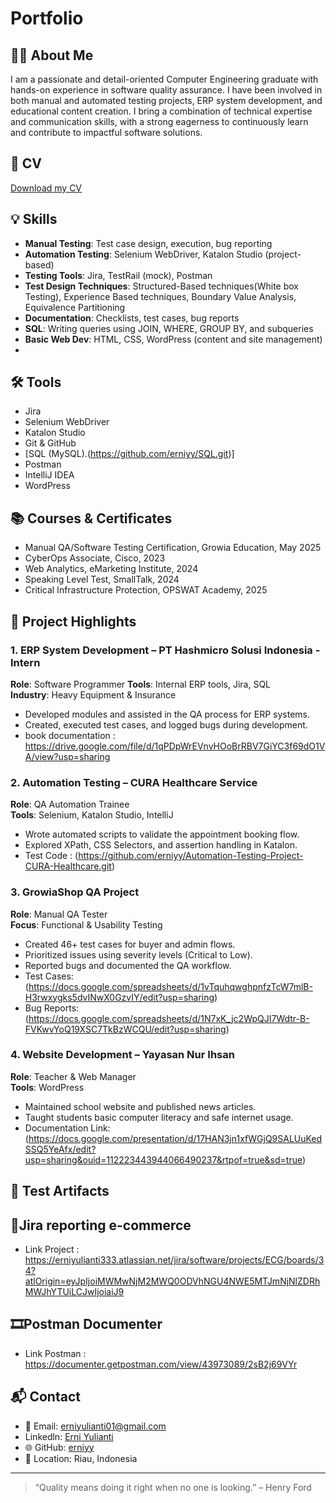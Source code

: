 # Portfolio

## 👩‍💻 About Me
I am a passionate and detail-oriented Computer Engineering graduate with hands-on experience in software quality assurance. I have been involved in both manual and automated testing projects, ERP system development, and educational content creation. I bring a combination of technical expertise and communication skills, with a strong eagerness to continuously learn and contribute to impactful software solutions.

## 📄 CV
[Download my CV](https://drive.google.com/your-cv-link-here](https://drive.google.com/file/d/1j7DZpD6vGp3vnqJqIzN3xLH-LcYTd_bD/view?usp=sharing))

## 💡 Skills
- **Manual Testing**: Test case design, execution, bug reporting
- **Automation Testing**: Selenium WebDriver, Katalon Studio (project-based)
- **Testing Tools**: Jira, TestRail (mock), Postman
- **Test Design Techniques**: Structured-Based techniques(White box Testing), Experience Based techniques, Boundary Value Analysis, Equivalence Partitioning
- **Documentation**: Checklists, test cases, bug reports
- **SQL**: Writing queries using JOIN, WHERE, GROUP BY, and subqueries
- **Basic Web Dev**: HTML, CSS, WordPress (content and site management)
- 

## 🛠 Tools
- Jira 
- Selenium WebDriver
- Katalon Studio
- Git & GitHub
- [SQL (MySQL).(https://github.com/erniyy/SQL.git)]
- Postman 
- IntelliJ IDEA
- WordPress

## 📚 Courses & Certificates
- Manual QA/Software Testing Certification, Growia Education, May 2025
- CyberOps Associate, Cisco, 2023
- Web Analytics, eMarketing Institute, 2024
- Speaking Level Test, SmallTalk, 2024
- Critical Infrastructure Protection, OPSWAT Academy, 2025


## 🧪 Project Highlights

### 1. **ERP System Development – PT Hashmicro Solusi Indonesia - Intern**
**Role**: Software Programmer 
**Tools**: Internal ERP tools, Jira, SQL  
**Industry**: Heavy Equipment & Insurance  
- Developed modules and assisted in the QA process for ERP systems.
- Created, executed test cases, and logged bugs during development.
- book documentation : https://drive.google.com/file/d/1qPDpWrEVnvHOoBrRBV7GiYC3f69dO1VA/view?usp=sharing

### 2. **Automation Testing – CURA Healthcare Service**
**Role**: QA Automation Trainee  
**Tools**: Selenium, Katalon Studio, IntelliJ  
- Wrote automated scripts to validate the appointment booking flow.
- Explored XPath, CSS Selectors, and assertion handling in Katalon.
- Test Code : (https://github.com/erniyy/Automation-Testing-Project-CURA-Healthcare.git)

### 3. **GrowiaShop QA Project**
**Role**: Manual QA Tester  
**Focus**: Functional & Usability Testing  
- Created 46+ test cases for buyer and admin flows.
- Prioritized issues using severity levels (Critical to Low).
- Reported bugs and documented the QA workflow.
- Test Cases: (https://docs.google.com/spreadsheets/d/1vTquhqwghpnfzTcW7mlB-H3rwxygks5dvINwX0GzvIY/edit?usp=sharing)
- Bug Reports: (https://docs.google.com/spreadsheets/d/1N7xK_jc2WpQJI7Wdtr-B-FVKwvYoQ19XSC7TkBzWCQU/edit?usp=sharing)

### 4. **Website Development – Yayasan Nur Ihsan**
**Role**: Teacher & Web Manager  
**Tools**: WordPress  
- Maintained school website and published news articles.
- Taught students basic computer literacy and safe internet usage.
- Documentation Link: (https://docs.google.com/presentation/d/17HAN3jn1xfWGjQ9SALUuKedSSQ5YeAfx/edit?usp=sharing&ouid=112223443944066490237&rtpof=true&sd=true)

## 🧪 Test Artifacts
## 🛒Jira reporting e-commerce
- Link Project : https://erniyulianti333.atlassian.net/jira/software/projects/ECG/boards/34?atlOrigin=eyJpIjoiMWMwNjM2MWQ0ODVhNGU4NWE5MTJmNjNlZDRhMWJhYTUiLCJwIjoiaiJ9

## 🎞Postman Documenter
- Link Postman : https://documenter.getpostman.com/view/43973089/2sB2j69VYr

## 📬 Contact
- 📧 Email: erniyulianti01@gmail.com
- Linkedln: [Erni Yulianti](www.linkedin.com/in/erni-yulianti)
- 🌐 GitHub: [erniyy](https://github.com/erniyy)
- 📍 Location: Riau, Indonesia

---
> “Quality means doing it right when no one is looking.” – Henry Ford

